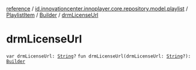 [reference](../../../index.md) / [id.innovationcenter.innoplayer.core.repository.model.playlist](../../index.md) / [PlaylistItem](../index.md) / [Builder](index.md) / [drmLicenseUrl](./drm-license-url.md)

# drmLicenseUrl

`var drmLicenseUrl: `[`String`](https://kotlinlang.org/api/latest/jvm/stdlib/kotlin/-string/index.html)`?`
`fun drmLicenseUrl(drmLicenseUrl: `[`String`](https://kotlinlang.org/api/latest/jvm/stdlib/kotlin/-string/index.html)`?): `[`Builder`](index.md)